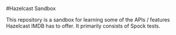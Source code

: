#Hazelcast Sandbox

This repository is a sandbox for learning some of the APIs / features Hazelcast IMDB has to offer. It primarily consists of Spock tests.